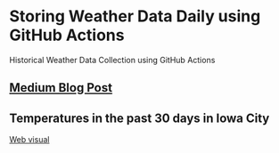 # Storing Weather Data Daily using GitHub Actions

Historical Weather Data Collection using GitHub Actions

## [Medium Blog Post](https://codeburst.io/storing-weather-data-daily-using-github-actions-c2b0ed513ca6)

## Temperatures in the past 30 days in Iowa City

[Web visual](https://changhuixu.github.io/historical-weather-data/)



